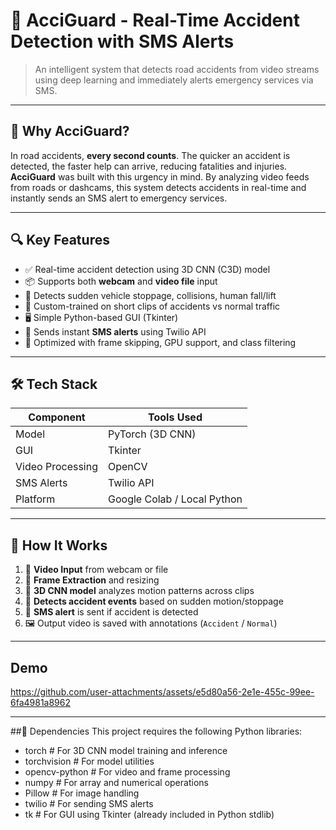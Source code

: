 # 🚨 AcciGuard - Real-Time Accident Detection with SMS Alerts

> An intelligent system that detects road accidents from video streams using deep learning and immediately alerts emergency services via SMS.

---

## 📌 Why AcciGuard?

In road accidents, **every second counts**. The quicker an accident is detected, the faster help can arrive, reducing fatalities and injuries.  
**AcciGuard** was built with this urgency in mind. By analyzing video feeds from roads or dashcams, this system detects accidents in real-time and instantly sends an SMS alert to emergency services.

---

## 🔍 Key Features

- ✅ Real-time accident detection using 3D CNN (C3D) model
- 📦 Supports both **webcam** and **video file** input
- 🧠 Detects sudden vehicle stoppage, collisions, human fall/lift
- 🧪 Custom-trained on short clips of accidents vs normal traffic
- 🖥️ Simple Python-based GUI (Tkinter)
- 📲 Sends instant **SMS alerts** using Twilio API
- 📁 Optimized with frame skipping, GPU support, and class filtering

---

## 🛠️ Tech Stack

| Component | Tools Used |
|----------|-------------|
| Model    | PyTorch (3D CNN) |
| GUI      | Tkinter |
| Video Processing | OpenCV |
| SMS Alerts | Twilio API |
| Platform | Google Colab / Local Python |

---

## 🧠 How It Works

1. 🎥 **Video Input** from webcam or file
2. 🧩 **Frame Extraction** and resizing
3. 🧠 **3D CNN model** analyzes motion patterns across clips
4. 🚨 **Detects accident events** based on sudden motion/stoppage
5. 📲 **SMS alert** is sent if accident is detected
6. 🖼️ Output video is saved with annotations (`Accident` / `Normal`)

---
## Demo

https://github.com/user-attachments/assets/e5d80a56-2e1e-455c-99ee-6fa4981a8962

---
##🔧 Dependencies
This project requires the following Python libraries:

- torch            # For 3D CNN model training and inference
- torchvision      # For model utilities
- opencv-python    # For video and frame processing
- numpy            # For array and numerical operations
- Pillow           # For image handling
- twilio           # For sending SMS alerts
- tk               # For GUI using Tkinter (already included in Python stdlib)



